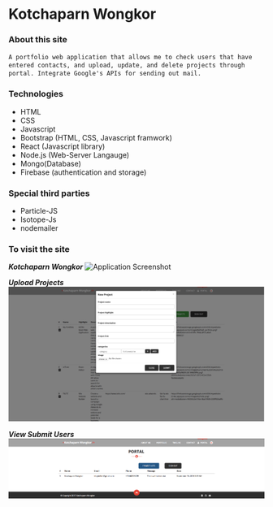 # Kotchaparn Wongkor

### About this site
    A portfolio web application that allows me to check users that have entered contacts, and upload, update, and delete projects through portal. Integrate Google's APIs for sending out mail.

### Technologies
* HTML
* CSS
* Javascript
* Bootstrap (HTML, CSS, Javascript framwork)
* React (Javascript library)
* Node.js (Web-Server Langauge)
* Mongo(Database)  
* Firebase (authentication and storage)

### Special third parties
* Particle-JS
* Isotope-Js
* nodemailer


### To visit the site

***Kotchaparn Wongkor***
![Application Screenshot](/public/img/bell_portfolio.png)


***Upload Projects***
![Application Screenshot](/public/img/upload_projects.png)

***View Submit Users***
![Application Screenshot](/public/img/view_users.png)